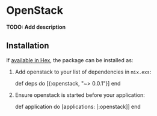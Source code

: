 # OpenStack

**TODO: Add description**

## Installation

If [available in Hex](https://hex.pm/docs/publish), the package can be installed as:

  1. Add openstack to your list of dependencies in `mix.exs`:

        def deps do
          [{:openstack, "~> 0.0.1"}]
        end

  2. Ensure openstack is started before your application:

        def application do
          [applications: [:openstack]]
        end

